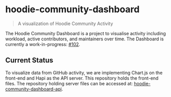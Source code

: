 # hoodie-community-dashboard

> A visualization of Hoodie Community Activity

The Hoodie Community Dashboard is a project to visualise activity including workload, active contributors, and maintainers over time. The Dashboard is currently a work-in-progress: [#102](https://github.com/hoodiehq/camp/issues/102).

## Current Status
To visualize data from GitHub activity, we are implementing Chart.js on the front-end and Hapi as the API server. This repository holds the front-end files. The repository holding server files can be accessed at: [hoodie-community-dashboard-api](https://github.com/hoodiehq/hoodie-community-dashboard-api).
